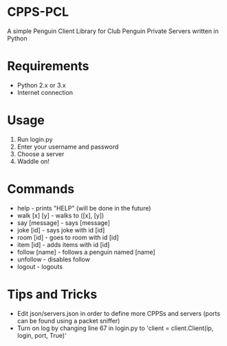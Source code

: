 # CPPS-PCL
A simple Penguin Client Library for Club Penguin Private Servers written in Python

# Requirements
- Python 2.x or 3.x
- Internet connection

# Usage
1. Run login.py
2. Enter your username and password
3. Choose a server
4. Waddle on!

# Commands
- help - prints "HELP" (will be done in the future)
- walk [x] [y] - walks to ([x], [y])
- say [message] - says [message]
- joke [id] - says joke with id [id]
- room [id] - goes to room with id [id]
- item [id] - adds items with id [id]
- follow [name] - follows a penguin named [name]
- unfollow - disables follow
- logout - logouts

# Tips and Tricks
- Edit json/servers.json in order to define more CPPSs and servers (ports can be found using a packet sniffer)
- Turn on log by changing line 67 in login.py to 'client = client.Client(ip, login, port, True)'
